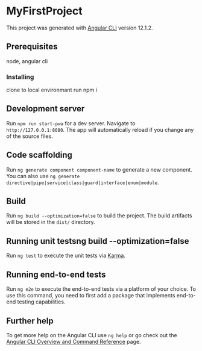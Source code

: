 # MyFirstProject

This project was generated with [Angular CLI](https://github.com/angular/angular-cli) version 12.1.2.
## Prerequisites
node, angular cli
### Installing
clone to local environmant 
run npm i

## Development server

Run `npm run start-pwa` for a dev server. Navigate to ` http://127.0.0.1:8080`. The app will automatically reload if you change any of the source files.

## Code scaffolding

Run `ng generate component component-name` to generate a new component. You can also use `ng generate directive|pipe|service|class|guard|interface|enum|module`.

## Build

Run `ng build --optimization=false` to build the project. The build artifacts will be stored in the `dist/` directory.

## Running unit testsng build --optimization=false

Run `ng test` to execute the unit tests via [Karma](https://karma-runner.github.io).

## Running end-to-end tests

Run `ng e2e` to execute the end-to-end tests via a platform of your choice. To use this command, you need to first add a package that implements end-to-end testing capabilities.

## Further help

To get more help on the Angular CLI use `ng help` or go check out the [Angular CLI Overview and Command Reference](https://angular.io/cli) page.
